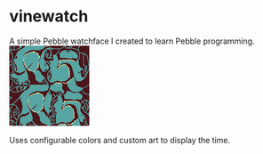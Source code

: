 # vinewatch
A simple Pebble watchface I created to learn Pebble programming.
![vineIcon](./vineicon_large.png?raw=true "vine watchface icon")

Uses configurable colors and custom art to display the time.
